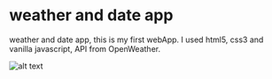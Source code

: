 # weather and date app
weather and date app, this is my first webApp.
I used html5, css3 and vanilla javascript, API from OpenWeather.

![alt text](https://github.com/amitko92/weatherAndDate_app/blob/master/image.jpg?raw=true)
